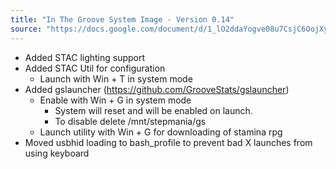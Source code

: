 ```yaml
---
title: "In The Groove System Image - Version 0.14"
source: "https://docs.google.com/document/d/1_lO2ddaYogve08u7CsjC6OojXy36ZfGgo7VCRVkLJhU"
---
```


- Added STAC lighting support
- Added STAC Util for configuration
    - Launch with Win + T in system mode
- Added gslauncher (https://github.com/GrooveStats/gslauncher)
    - Enable with Win + G in system mode
        - System will reset and will be enabled on launch.
        - To disable delete /mnt/stepmania/gs
    - Launch utility with Win + G for downloading of stamina rpg
- Moved usbhid loading to bash_profile to prevent bad X launches from using keyboard
